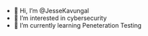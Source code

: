 - 👋 Hi, I’m @JesseKavungal
- 👀 I’m interested in cybersecurity 
- 🌱 I’m currently learning Peneteration Testing

<!---
JesseKavungal/JesseKavungal is a ✨ special ✨ repository because its `README.md` (this file) appears on your GitHub profile.
You can click the Preview link to take a look at your changes.
--->
